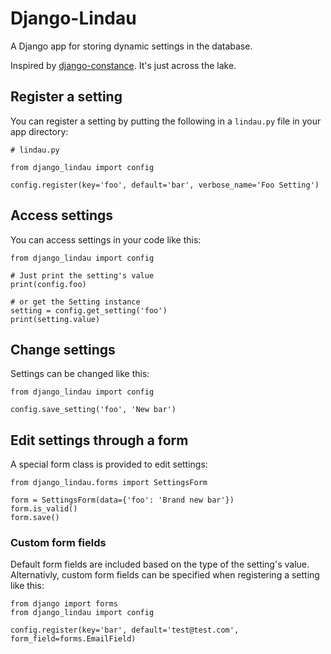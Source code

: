 # Django-Lindau

A Django app for storing dynamic settings in the database.

Inspired by [django-constance](https://github.com/jazzband/django-constance). It's just across the lake.

## Register a setting

You can register a setting by putting the following in a `lindau.py` file in your app directory:

    # lindau.py

    from django_lindau import config

    config.register(key='foo', default='bar', verbose_name='Foo Setting')

## Access settings

You can access settings in your code like this:

    from django_lindau import config

    # Just print the setting's value
    print(config.foo)

    # or get the Setting instance
    setting = config.get_setting('foo')
    print(setting.value)

## Change settings

Settings can be changed like this:

    from django_lindau import config

    config.save_setting('foo', 'New bar')

## Edit settings through a form

A special form class is provided to edit settings:

    from django_lindau.forms import SettingsForm

    form = SettingsForm(data={'foo': 'Brand new bar'})
    form.is_valid()
    form.save()

### Custom form fields

Default form fields are included based on the type of the setting's value. Alternativly, 
custom form fields can be specified when registering a setting like this:

    from django import forms
    from django_lindau import config

    config.register(key='bar', default='test@test.com', form_field=forms.EmailField)